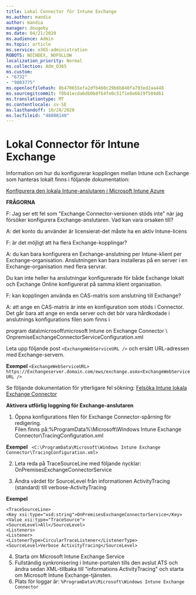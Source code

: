 ```yaml
---
title: Lokal Connector för Intune Exchange
ms.author: mandia
author: mandia
manager: dougeby
ms.date: 04/21/2020
ms.audience: Admin
ms.topic: article
ms.service: o365-administration
ROBOTS: NOINDEX, NOFOLLOW
localization_priority: Normal
ms.collection: Adm_O365
ms.custom:
- "6732"
- "9003775"
ms.openlocfilehash: 8b470655efa2dfb460c29b6b840fa793ed2aa448
ms.sourcegitcommit: f8b41ecda6db0b8f64fe0c51f1e8e6619f504d61
ms.translationtype: MT
ms.contentlocale: sv-SE
ms.lasthandoff: 10/28/2020
ms.locfileid: "48808140"
---
```

# <a name="intune-exchange-on-premise-connector"></a>Lokal Connector för Intune Exchange

Information om hur du konfigurerar kopplingen mellan Intune och Exchange som hanteras lokalt finns i följande dokumentation:

[Konfigurera den lokala Intune-anslutaren i Microsoft Intune Azure](https://docs.microsoft.com/intune/exchange-connector-install)

**FRÅGORNA**

F: Jag ser ett fel som "Exchange Connector-versionen stöds inte" när jag försöker konfigurera Exchange-anslutaren. Vad kan vara orsaken till?

A: det konto du använder är licensierat-det måste ha en aktiv Intune-licens

F: är det möjligt att ha flera Exchange-kopplingar?

A: du kan bara konfigurera en Exchange-anslutning per Intune-klient per Exchange-organisation. Anslutningen kan bara installeras på en server i en Exchange-organisation med flera servrar.

Du kan inte heller ha anslutningar konfigurerade för både Exchange lokalt och Exchange Online konfigurerat på samma klient organisation.

F: kan kopplingen använda en CAS-matris som anslutning till Exchange?

A: att ange en CAS-matris är inte en konfiguration som stöds i Connector. Det går bara att ange en enda server och det bör vara hårdkodade i anslutnings konfigurations filen som finns i

program data\microsoft\microsoft Intune on Exchange Connector \ OnpremiseExchangeConnectorServiceConfiguration.xml

Leta upp följande post ```<ExchangeWebServiceURL />``` och ersätt URL-adressen med Exchange-servern.

**Exempel**
```<ExchangeWebServiceURL> https://Exchangeserver.domain.com/ews/exchange.asmx<ExchangeWebServiceURL />```

Se följande dokumentation för ytterligare fel sökning: [Felsöka Intune lokala Exchange Connector](https://support.microsoft.com/help/4471887/troubleshooting-exchange-connector-in-microsoft-intune)

**Aktivera utförlig loggning för Exchange-anslutaren**

1. Öppna konfigurations filen för Exchange Connector-spårning för redigering.  
Filen finns på:%ProgramData%\Microsoft\Windows Intune Exchange Connector\TracingConfiguration.xml  

**Exempel**
``` <C:\ProgramData\Microsoft\Windows Intune Exchange Connector\TracingConfiguration.xml>```
  
2. Leta reda på TraceSourceLine med följande nycklar: OnPremisesExchangeConnectorService  
  
3. Ändra värdet för SourceLevel från informationen ActivityTracing (standard) till verbose-ActivityTracing  

**Exempel**
```
<TraceSourceLine>  
<Key xsi:type="xsd:string">OnPremisesExchangeConnectorService</Key>  
<Value xsi:type="TraceSource">  
<SourceLevel>All</SourceLevel>  
<Listeners>  
<Listener>  
<ListenerType>CircularTraceListener</ListenerType>
<SourceLevel>Verbose ActivityTracing</SourceLevel>
```
4. Starta om Microsoft Intune Exchange Service  
5. Fullständig synkronisering i Intune-portalen tills den avslut ATS och ändra sedan XML-tillbaka till "informations ActivityTracing" och starta om Microsoft Intune Exchange-tjänsten.  
6. Plats för loggar är: `%ProgramData%\Microsoft\Windows Intune Exchange Connector`